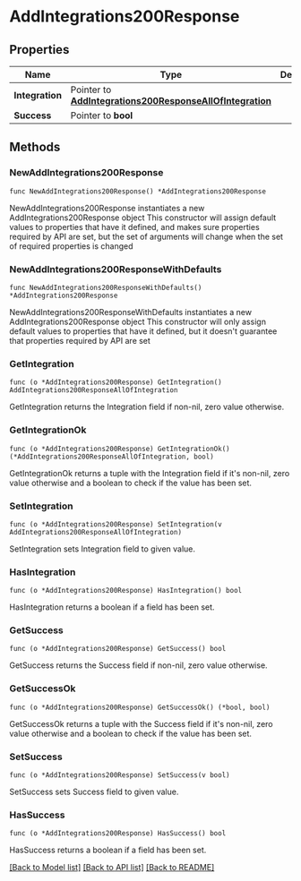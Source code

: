 # AddIntegrations200Response

## Properties

Name | Type | Description | Notes
------------ | ------------- | ------------- | -------------
**Integration** | Pointer to [**AddIntegrations200ResponseAllOfIntegration**](AddIntegrations200ResponseAllOfIntegration.md) |  | [optional] 
**Success** | Pointer to **bool** |  | [optional] 

## Methods

### NewAddIntegrations200Response

`func NewAddIntegrations200Response() *AddIntegrations200Response`

NewAddIntegrations200Response instantiates a new AddIntegrations200Response object
This constructor will assign default values to properties that have it defined,
and makes sure properties required by API are set, but the set of arguments
will change when the set of required properties is changed

### NewAddIntegrations200ResponseWithDefaults

`func NewAddIntegrations200ResponseWithDefaults() *AddIntegrations200Response`

NewAddIntegrations200ResponseWithDefaults instantiates a new AddIntegrations200Response object
This constructor will only assign default values to properties that have it defined,
but it doesn't guarantee that properties required by API are set

### GetIntegration

`func (o *AddIntegrations200Response) GetIntegration() AddIntegrations200ResponseAllOfIntegration`

GetIntegration returns the Integration field if non-nil, zero value otherwise.

### GetIntegrationOk

`func (o *AddIntegrations200Response) GetIntegrationOk() (*AddIntegrations200ResponseAllOfIntegration, bool)`

GetIntegrationOk returns a tuple with the Integration field if it's non-nil, zero value otherwise
and a boolean to check if the value has been set.

### SetIntegration

`func (o *AddIntegrations200Response) SetIntegration(v AddIntegrations200ResponseAllOfIntegration)`

SetIntegration sets Integration field to given value.

### HasIntegration

`func (o *AddIntegrations200Response) HasIntegration() bool`

HasIntegration returns a boolean if a field has been set.

### GetSuccess

`func (o *AddIntegrations200Response) GetSuccess() bool`

GetSuccess returns the Success field if non-nil, zero value otherwise.

### GetSuccessOk

`func (o *AddIntegrations200Response) GetSuccessOk() (*bool, bool)`

GetSuccessOk returns a tuple with the Success field if it's non-nil, zero value otherwise
and a boolean to check if the value has been set.

### SetSuccess

`func (o *AddIntegrations200Response) SetSuccess(v bool)`

SetSuccess sets Success field to given value.

### HasSuccess

`func (o *AddIntegrations200Response) HasSuccess() bool`

HasSuccess returns a boolean if a field has been set.


[[Back to Model list]](../README.md#documentation-for-models) [[Back to API list]](../README.md#documentation-for-api-endpoints) [[Back to README]](../README.md)


